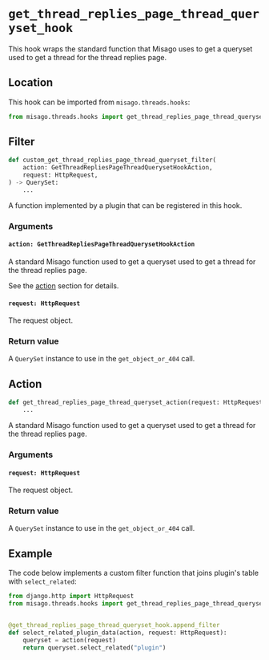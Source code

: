# `get_thread_replies_page_thread_queryset_hook`

This hook wraps the standard function that Misago uses to get a queryset used to get a thread for the thread replies page.


## Location

This hook can be imported from `misago.threads.hooks`:

```python
from misago.threads.hooks import get_thread_replies_page_thread_queryset_hook
```


## Filter

```python
def custom_get_thread_replies_page_thread_queryset_filter(
    action: GetThreadRepliesPageThreadQuerysetHookAction,
    request: HttpRequest,
) -> QuerySet:
    ...
```

A function implemented by a plugin that can be registered in this hook.


### Arguments

#### `action: GetThreadRepliesPageThreadQuerysetHookAction`

A standard Misago function used to get a queryset used to get a thread for the thread replies page.

See the [action](#action) section for details.


#### `request: HttpRequest`

The request object.


### Return value

A `QuerySet` instance to use in the `get_object_or_404` call.


## Action

```python
def get_thread_replies_page_thread_queryset_action(request: HttpRequest) -> QuerySet:
    ...
```

A standard Misago function used to get a queryset used to get a thread for the thread replies page.


### Arguments

#### `request: HttpRequest`

The request object.


### Return value

A `QuerySet` instance to use in the `get_object_or_404` call.


## Example

The code below implements a custom filter function that joins plugin's table with `select_related`:

```python
from django.http import HttpRequest
from misago.threads.hooks import get_thread_replies_page_thread_queryset_hook


@get_thread_replies_page_thread_queryset_hook.append_filter
def select_related_plugin_data(action, request: HttpRequest):
    queryset = action(request)
    return queryset.select_related("plugin")
```